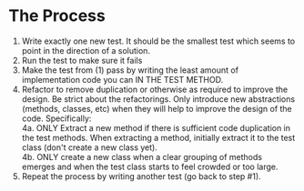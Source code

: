 # The Process

1. Write exactly one new test. It should be the smallest test which seems to point in the direction of a solution.
2. Run the test to make sure it fails
3. Make the test from (1) pass by writing the least amount of implementation code you can IN THE TEST METHOD.
4. Refactor to remove duplication or otherwise as required to improve the design. Be strict about the refactorings. Only introduce new abstractions (methods, classes, etc) when they will help to improve the design of the code. Specifically:  
    4a. ONLY Extract a new method if there is sufficient code duplication in the test methods. When extracting a method, initially extract it to the test class (don't create a new class yet).  
    4b. ONLY create a new class when a clear grouping of methods emerges and when the test class starts to feel crowded or too large.  
5. Repeat the process by writing another test (go back to step #1).
